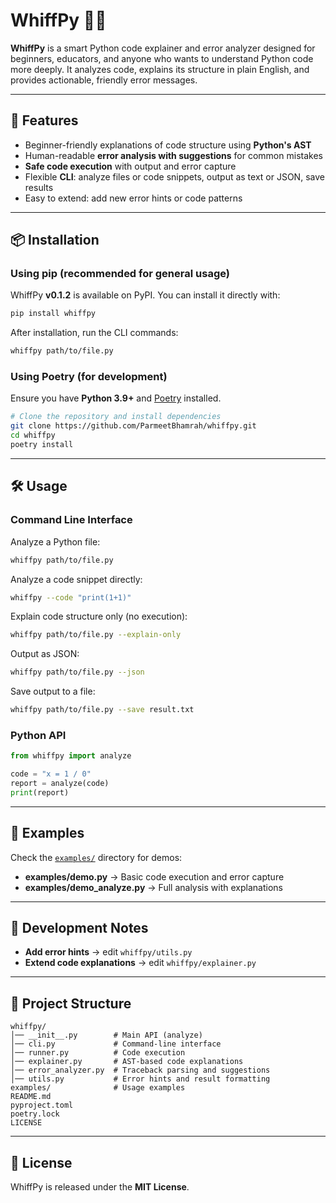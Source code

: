 # WhiffPy 🐍💨  
**WhiffPy** is a smart Python code explainer and error analyzer designed for beginners, educators, and anyone who wants to understand Python code more deeply. It analyzes code, explains its structure in plain English, and provides actionable, friendly error messages.  

---

## 🚀 Features
- Beginner-friendly explanations of code structure using **Python's AST**  
- Human-readable **error analysis with suggestions** for common mistakes  
- **Safe code execution** with output and error capture  
- Flexible **CLI**: analyze files or code snippets, output as text or JSON, save results  
- Easy to extend: add new error hints or code patterns  

---

## 📦 Installation  

### Using pip (recommended for general usage)

WhiffPy **v0.1.2** is available on PyPI. You can install it directly with:

```sh
pip install whiffpy
````

After installation, run the CLI commands:

```sh
whiffpy path/to/file.py
```

### Using Poetry (for development)

Ensure you have **Python 3.9+** and [Poetry](https://python-poetry.org/) installed.

```sh
# Clone the repository and install dependencies
git clone https://github.com/ParmeetBhamrah/whiffpy.git
cd whiffpy
poetry install
```

---

## 🛠️ Usage

### Command Line Interface

Analyze a Python file:

```sh
whiffpy path/to/file.py
```

Analyze a code snippet directly:

```sh
whiffpy --code "print(1+1)"
```

Explain code structure only (no execution):

```sh
whiffpy path/to/file.py --explain-only
```

Output as JSON:

```sh
whiffpy path/to/file.py --json
```

Save output to a file:

```sh
whiffpy path/to/file.py --save result.txt
```

### Python API

```python
from whiffpy import analyze

code = "x = 1 / 0"
report = analyze(code)
print(report)
```

---

## 📁 Examples

Check the [`examples/`](examples) directory for demos:

* **examples/demo.py** → Basic code execution and error capture
* **examples/demo_analyze.py** → Full analysis with explanations

---

## 🧩 Development Notes

* **Add error hints** → edit `whiffpy/utils.py`
* **Extend code explanations** → edit `whiffpy/explainer.py`

---

## 📂 Project Structure

```
whiffpy/
│── __init__.py        # Main API (analyze)
│── cli.py             # Command-line interface
│── runner.py          # Code execution
│── explainer.py       # AST-based code explanations
│── error_analyzer.py  # Traceback parsing and suggestions
│── utils.py           # Error hints and result formatting
examples/              # Usage examples
README.md
pyproject.toml
poetry.lock
LICENSE
```

---

## 📄 License

WhiffPy is released under the **MIT License**.